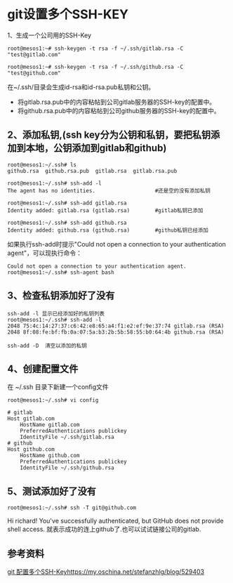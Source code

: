 git设置多个SSH-KEY
===
1、生成一个公司用的SSH-Key

``` shell
root@mesos1:~# ssh-keygen -t rsa -f ~/.ssh/gitlab.rsa -C "test@gitlab.com"

root@mesos1:~# ssh-keygen -t rsa -f ~/.ssh/github.rsa -C "test@github.com"
```
在~/.ssh/目录会生成id-rsa和id-rsa.pub私钥和公钥。
- 将gitlab.rsa.pub中的内容粘帖到公司gitlab服务器的SSH-key的配置中。
- 将github.rsa.pub中的内容粘帖到公司github服务器的SSH-key的配置中。

2、添加私钥,(ssh key分为公钥和私钥，要把私钥添加到本地，公钥添加到gitlab和github)
---

``` shell
root@mesos1:~/.ssh# ls
github.rsa  github.rsa.pub  gitlab.rsa  gitlab.rsa.pub

root@mesos1:~/.ssh# ssh-add -l
The agent has no identities.                   #还是空的没有添加私钥

root@mesos1:~/.ssh# ssh-add gitlab.rsa
Identity added: gitlab.rsa (gitlab.rsa)        #gitlab私钥已添加

root@mesos1:~/.ssh# ssh-add github.rsa
Identity added: github.rsa (github.rsa)        #github私钥已经添加

```
如果执行ssh-add时提示"Could not open a connection to your authentication agent"，可以现执行命令：

``` shell
Could not open a connection to your authentication agent.
root@mesos1:~/.ssh# ssh-agent bash
```
3、检查私钥添加好了没有
---

``` shell
ssh-add -l 显示已经添加好的私钥列表
root@mesos1:~/.ssh# ssh-add -l
2048 75:4c:14:27:37:c6:42:e8:65:a4:f1:e2:ef:9e:37:74 gitlab.rsa (RSA)
2048 8f:08:fe:bf:fb:0a:07:5a:b3:2b:5b:58:55:b0:64:4b github.rsa (RSA)

ssh-add -D  清空以添加的私钥
```
4、创建配置文件
---
在 ~/.ssh 目录下新建一个config文件

``` shell
root@mesos1:~/.ssh# vi config

# gitlab
Host gitlab.com
    HostName gitlab.com
    PreferredAuthentications publickey
    IdentityFile ~/.ssh/gitlab.rsa
# github
Host github.com
    HostName github.com
    PreferredAuthentications publickey
    IdentityFile ~/.ssh/github.rsa
```
5、测试添加好了没有
---

``` shell
root@mesos1:~/.ssh# ssh -T git@github.com
```
Hi richard! You've successfully authenticated, but GitHub does not provide shell access.
就表示成功的连上github了.也可以试试链接公司的gitlab.

参考资料
---
[git 配置多个SSH-Key](https://my.oschina.net/stefanzhlg/blog/529403)https://my.oschina.net/stefanzhlg/blog/529403


